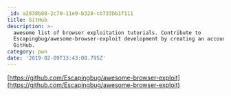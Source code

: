 ```yaml
---
_id: a2838b80-2c70-11e9-b328-cb733bb1f111
title: GitHub
description: >-
  awesome list of browser exploitation tutorials. Contribute to
  Escapingbug/awesome-browser-exploit development by creating an account on
  GitHub.
category: pwn
date: '2019-02-09T13:43:08.795Z'
---
```

[https://github.com/Escapingbug/awesome-browser-exploit](https://github.com/Escapingbug/awesome-browser-exploit)
